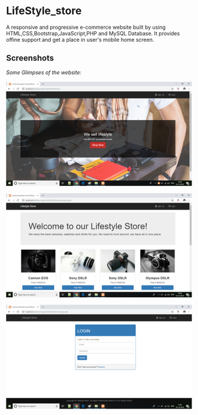 # LifeStyle_store
A responsive and progressive e-commerce website built by using HTML,CSS,Bootstrap,JavaScript,PHP and MySQL Database.
It provides offine support and get a place in user's mobile home screen.
## Screenshots
*Some Glimpses of the website:*
<br/><br/>
<img src="/images/lyfscr.png"><br/><br/>
<img src="/images/lyfscr1.png"><br/><br/>
<img src="/images/lyfscr2.png">
